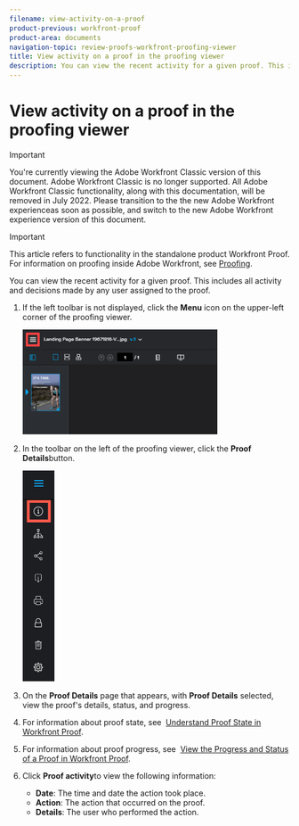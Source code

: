 ```yaml
---
filename: view-activity-on-a-proof
product-previous: workfront-proof
product-area: documents
navigation-topic: review-proofs-workfront-proofing-viewer
title: View activity on a proof in the proofing viewer
description: You can view the recent activity for a given proof. This includes all activity and decisions made by any user assigned to the proof.
---
```


# View activity on a proof in the proofing viewer

>[!IMPORTANT]
>
>You're currently viewing the Adobe Workfront Classic version of this document. Adobe Workfront Classic is no longer supported. All Adobe Workfront Classic functionality, along with this documentation, will be removed in July 2022. Please transition to the the new Adobe Workfront experienceas soon as possible, and switch to the new Adobe Workfront experience version of this document.

>[!IMPORTANT]
>
>This article refers to functionality in the standalone product Workfront Proof. For information on proofing inside Adobe Workfront, see [Proofing](../../../review-and-approve-work/proofing/proofing.md).

You can view the recent activity for a given proof.&nbsp;This includes all activity and decisions made by any user assigned to the proof.&nbsp;

1. If the left toolbar is not displayed, click the **Menu** icon on the upper-left corner of the proofing viewer.

   ![](assets/menu-icon-in-proofing-viewer-350x188.png)

1. In the toolbar on the left of the proofing viewer, click the **Proof Details**button.

   ![Proofing_Viewer_toolbar_button_-_Proof_details.png](assets/proofing-viewer-toolbar-button---proof-details.png)

1. On the **Proof Details** page that appears, with **Proof Details** selected, view the proof's details, status, and progress.

1. For information about proof state, see&nbsp; [Understand Proof State in Workfront Proof](../../../workfront-proof/wp-work-proofsfiles/manage-your-work/proof-state.md).  

1. For information about proof progress, see&nbsp; [View the Progress and Status of a Proof in Workfront Proof](../../../workfront-proof/wp-work-proofsfiles/manage-your-work/view-progress-and-status-of-proof.md).
1. Click&nbsp;**Proof activity**to view the following information:

   * **Date**:&nbsp;The time and date the action took place.
   * **Action**:&nbsp;The action that occurred on the proof.&nbsp;
   * **Details**:&nbsp;The user who performed the action.

